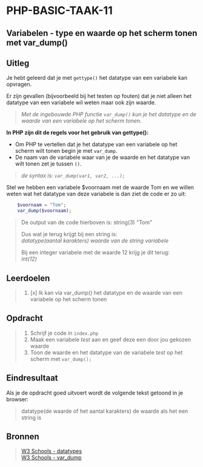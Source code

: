 # PHP-BASIC-TAAK-11
## Variabelen - type en waarde op het scherm tonen met var_dump()
## Uitleg
Je hebt geleerd dat je met `gettype()` het datatype van een variabele kan opvragen. 

Er zijn gevallen (bijvoorbeeld bij het testen op fouten) dat je niet alleen het datatype van een variabele wil weten maar ook zijn waarde.
>
>_Met de ingebouwde PHP functie `var_dump()` kun je het datatype en de waarde van een variabele op het scherm tonen._
>
**In PHP zijn dit de regels voor het gebruik van gettype():**
* Om PHP te vertellen dat je het datatype van een variabele op het scherm wilt tonen begin je met `var_dump`.  
* De naam van de variabele waar van je de waarde en het datatype van wilt tonen zet je tussen `()`.
>
>_de syntax is: `var_dump(var1, var2, ...);`_
>
Stel we hebben een variabele $voornaam met de waarde Tom en we willen weten wat het datatype van deze variabele is dan ziet de code er zo uit: 
```php
    $voornaam = "Tom";
    var_dump($voornaam);
```
>De output van de code hierboven is: string(3) "Tom"  
>
>Dus wat je terug krijgt bij een string is:  
>_datatype(aantal karakters) waarde van de string variabele_
>
>Bij een integer variabele met de waarde 12 krijg je dit terug:  
>_int(12)_ 
>
## Leerdoelen
>1. [x] Ik kan via var_dump() het datatype en de waarde van een variabele op het scherm tonen

## Opdracht

>1. Schrijf je code in `index.php`
>2. Maak een variabele _test_ aan en geef deze een door jou gekozen waarde
>3. Toon de waarde en het datatype van de variabele _test_ op het scherm met `var_dump();`

## Eindresultaat
Als je de opdracht goed uitvoert wordt de volgende tekst getoond in je browser: 
>datatype(de waarde of het aantal karakters) de waarde als het een string is

## Bronnen
>[W3 Schools - datatypes](https://www.w3schools.com/php/php_datatypes.asp)  
>[W3 Schools - var_dump](https://www.w3schools.com/php/func_var_var_dump.asp)